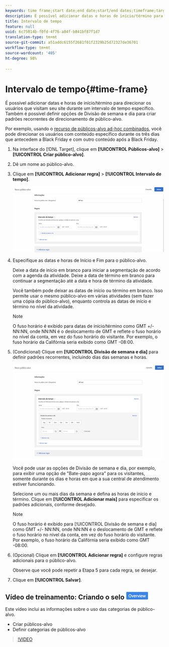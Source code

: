 ```yaml
---
keywords: time frame;start date;end date;start/end dates;timeframe;target schedule;week parting;day parting;parting
description: É possível adicionar datas e horas de início/término para direcionar os usuários que visitam seu site durante um intervalo de tempo específico. Também é possível definir opções de Divisão de semana e dia para criar padrões recorrentes de direcionamento de público-alvo.
title: Intervalo de tempo
feature: null
uuid: 6c75014b-f0fd-4f76-a84f-b841bf87f1d7
translation-type: tm+mt
source-git-commit: a51addc6155f2681f01f2329b25d72327de36701
workflow-type: tm+mt
source-wordcount: '405'
ht-degree: 98%

---
```



# Intervalo de tempo{#time-frame}

É possível adicionar datas e horas de início/término para direcionar os usuários que visitam seu site durante um intervalo de tempo específico. Também é possível definir opções de Divisão de semana e dia para criar padrões recorrentes de direcionamento de público-alvo.

Por exemplo, usando o [recurso de públicos-alvo ad-hoc combinados](../../../c-target/combining-multiple-audiences.md#concept_A7386F1EA4394BD2AB72399C225981E5), você pode direcionar os usuários com conteúdo específico durante os três dias que antecedem a Black Friday e com outro conteúdo após a Black Friday.

1. Na interface do [!DNL Target], clique em **[!UICONTROL Públicos-alvo]** > **[!UICONTROL Criar público-alvo]**.
1. Dê um nome ao público-alvo.
1. Clique em **[!UICONTROL Adicionar regra]** > **[!UICONTROL Intervalo de tempo]**.

   ![](assets/target_timeframe_dialog.png)

1. Especifique as datas e horas de Início e Fim para o público-alvo.

   Deixe a data de início em branco para iniciar a segmentação de acordo com a agenda da atividade. Deixe a data de término em branco para continuar a segmentação até a data e hora de término da atividade.

   Você também pode deixar as datas de início ou término em branco. Isso permite usar o mesmo público-alvo em várias atividades (sem fazer uma cópia do público-alvo), enquanto controla as datas de início e término no nível da atividade.

   >[!NOTE]
   >
   >O fuso horário é exibido para datas de início/término como GMT +/- NN:NN, onde NN:NN é o deslocamento de GMT e reflete o fuso horário no nível da conta, em vez do fuso horário do visitante. Por exemplo, o fuso horário da Califórnia seria exibido como GMT -08:00.

1. (Condicional) Clique em **[!UICONTROL Divisão de semana e dia]** para definir padrões recorrentes, incluindo dias das semanas e horas.

   ![Divisão de semana e dia](assets/week_and_day_parting.png)

   Você pode usar as opções de Divisão de semana e dia, por exemplo, para exibir uma opção de &quot;Bate-papo agora&quot; para os visitantes, somente durante os dias e horas em que a sua central de atendimento estiver funcionando.

   Selecione um ou mais dias da semana e defina as horas de início e término. Clique em **[!UICONTROL Adicionar mais]** para especificar os padrões adicionais, conforme desejado.

   >[!NOTE]
   >
   >O fuso horário é exibido para [!UICONTROL Divisão de semana e dia] como GMT +/- NN:NN, onde NN:NN é o deslocamento de GMT e reflete o fuso horário no nível da conta, em vez do fuso horário do visitante. Por exemplo, o fuso horário da Califórnia seria exibido como GMT -08:00.

1. (Opcional) Clique em **[!UICONTROL Adicionar regra]** e configure regras adicionais para o público-alvo.

   Observe que você pode repetir a Etapa 5 para cada regra, se desejar.

1. Clique em **[!UICONTROL Salvar]**.

## Vídeo de treinamento: Criando o selo ![Visão geral do Audiência](/help/assets/overview.png)

Este vídeo inclui as informações sobre o uso das categorias de público-alvo.

* Criar públicos-alvo
* Definir categorias de públicos-alvo

>[!VIDEO](https://video.tv.adobe.com/v/17392)
